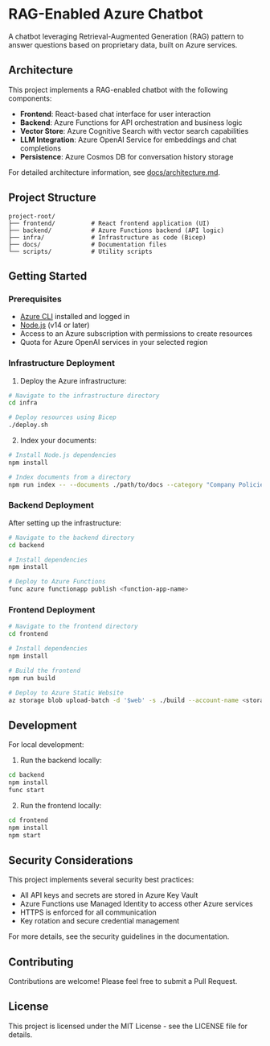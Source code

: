# RAG-Enabled Azure Chatbot

A chatbot leveraging Retrieval-Augmented Generation (RAG) pattern to answer questions based on proprietary data, built on Azure services.

## Architecture

This project implements a RAG-enabled chatbot with the following components:

- **Frontend**: React-based chat interface for user interaction
- **Backend**: Azure Functions for API orchestration and business logic
- **Vector Store**: Azure Cognitive Search with vector search capabilities
- **LLM Integration**: Azure OpenAI Service for embeddings and chat completions
- **Persistence**: Azure Cosmos DB for conversation history storage

For detailed architecture information, see [docs/architecture.md](docs/architecture.md).

## Project Structure

```
project-root/
├── frontend/          # React frontend application (UI)
├── backend/           # Azure Functions backend (API logic)
├── infra/             # Infrastructure as code (Bicep)
├── docs/              # Documentation files
└── scripts/           # Utility scripts
```

## Getting Started

### Prerequisites

- [Azure CLI](https://docs.microsoft.com/en-us/cli/azure/install-azure-cli) installed and logged in
- [Node.js](https://nodejs.org/) (v14 or later)
- Access to an Azure subscription with permissions to create resources
- Quota for Azure OpenAI services in your selected region

### Infrastructure Deployment

1. Deploy the Azure infrastructure:

```bash
# Navigate to the infrastructure directory
cd infra

# Deploy resources using Bicep
./deploy.sh
```

2. Index your documents:

```bash
# Install Node.js dependencies
npm install

# Index documents from a directory
npm run index -- --documents ./path/to/docs --category "Company Policies"
```

### Backend Deployment

After setting up the infrastructure:

```bash
# Navigate to the backend directory
cd backend

# Install dependencies
npm install

# Deploy to Azure Functions
func azure functionapp publish <function-app-name>
```

### Frontend Deployment

```bash
# Navigate to the frontend directory
cd frontend

# Install dependencies
npm install

# Build the frontend
npm run build

# Deploy to Azure Static Website
az storage blob upload-batch -d '$web' -s ./build --account-name <storage-account-name>
```

## Development

For local development:

1. Run the backend locally:
```bash
cd backend
npm install
func start
```

2. Run the frontend locally:
```bash
cd frontend
npm install
npm start
```

## Security Considerations

This project implements several security best practices:

- All API keys and secrets are stored in Azure Key Vault
- Azure Functions use Managed Identity to access other Azure services
- HTTPS is enforced for all communication
- Key rotation and secure credential management

For more details, see the security guidelines in the documentation.

## Contributing

Contributions are welcome! Please feel free to submit a Pull Request.

## License

This project is licensed under the MIT License - see the LICENSE file for details.